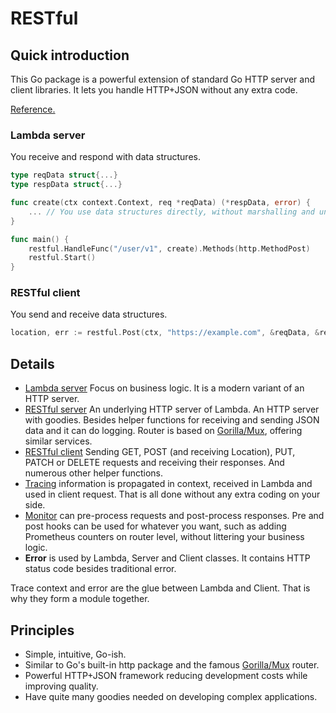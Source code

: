 # RESTful

## Quick introduction

This Go package is a powerful extension of standard Go HTTP server and client libraries.
It lets you handle HTTP+JSON without any extra code.

[Reference.](https://pkg.go.dev/github.com/nokia/restful)

### Lambda server

You receive and respond with data structures.

```go
type reqData struct{...}
type respData struct{...}

func create(ctx context.Context, req *reqData) (*respData, error) {
    ... // You use data structures directly, without marshalling and unmarshalling.
}

func main() {
    restful.HandleFunc("/user/v1", create).Methods(http.MethodPost)
    restful.Start()
}
```

### RESTful client

You send and receive data structures.

```go
location, err := restful.Post(ctx, "https://example.com", &reqData, &respData)
```

## Details

* [Lambda server](doc/lambda.md) Focus on business logic. It is a modern variant of an HTTP server.
* [RESTful server](doc/server.md) An underlying HTTP server of Lambda. An HTTP server with goodies.
  Besides helper functions for receiving and sending JSON data and it can do logging.
  Router is based on [Gorilla/Mux](https://github.com/gorilla/mux), offering similar services.
* [RESTful client](doc/client.md) Sending GET, POST (and receiving Location), PUT, PATCH or DELETE requests and receiving their responses.
  And numerous other helper functions.
* [Tracing](doc/tracing.md) information is propagated in context, received in Lambda and used in client request.
  That is all done without any extra coding on your side.
* [Monitor](doc/monitor.md) can pre-process requests and post-process responses.
  Pre and post hooks can be used for whatever you want, such as adding Prometheus counters on router level, without littering your business logic.
* **Error** is used by Lambda, Server and Client classes. It contains HTTP status code besides traditional error.

Trace context and error are the glue between Lambda and Client.
That is why they form a module together.

## Principles

* Simple, intuitive, Go-ish.
* Similar to Go's built-in http package and the famous [Gorilla/Mux](https://github.com/gorilla/mux) router.
* Powerful HTTP+JSON framework reducing development costs while improving quality.
* Have quite many goodies needed on developing complex applications.
